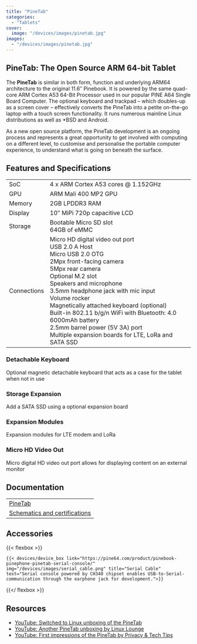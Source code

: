 ```yaml
---
title: "PineTab"
categories: 
  - "Tablets"
cover: 
  image: "/devices/images/pinetab.jpg"
images:
  - "/devices/images/pinetab.jpg"
---
```


## PineTab: The Open Source ARM 64-bit Tablet

The **PineTab** is similar in both form, function and underlying ARM64 architecture to the original 11.6″ Pinebook. It is powered by the same quad-core ARM Cortex A53 64-Bit Processor used in our popular PINE A64 Single Board Computer. The optional keyboard and trackpad – which doubles-up as a screen cover – effectively converts the PineTab into a petite on-the-go laptop with a touch screen functionality. It runs numerous mainline Linux distributions as well as *BSD and Android. 

As a new open source platform, the PineTab development is an ongoing process and represents a great opportunity to get involved with computing on a different level, to customise and personalise the portable computer experience, to understand what is going on beneath the surface.

## Features and Specifications

|     |     |
| --- | --- |
| SoC | 4 x ARM Cortex A53 cores @ 1.152GHz |
| GPU | ARM Mali 400 MP2 GPU |
| Memory | 2GB LPDDR3 RAM |
| Display | 10″ MiPi 720p capacitive LCD |
| Storage | Bootable Micro SD slot <br> 64GB of eMMC |
| Connections | Micro HD digital video out port <br> USB 2.0 A Host <br> Micro USB 2.0 OTG <br> 2Mpx front-facing camera <br> 5Mpx rear camera <br> Optional M.2 slot <br> Speakers and microphone <br> 3.5mm headphone jack with mic input <br> Volume rocker <br> Magnetically attached keyboard (optional) <br> Built-in 802.11 b/g/n WiFi with Bluetooth: 4.0 <br> 6000mAh battery <br> 2.5mm barrel power (5V 3A) port <br> Multiple expansion boards for LTE, LoRa and SATA SSD |

### Detachable Keyboard

Optional magnetic detachable keyboard that acts as a case for the tablet when not in use

### Storage Expansion

Add a SATA SSD using a optional expansion board

### Expansion Modules

Expansion modules for LTE modem and LoRa

### Micro HD Video Out

Micro digital HD video out port allows for displaying content on an external monitor

## Documentation

|     |
| --- |
| [PineTab](/documentation/PineTab/) |
| [Schematics and certifications](/documentation/PineTab/Further_information/Schematics_and_certifications/) |

## Accessories
{{< flexbox >}}

    {{< devices/device_box link="https://pine64.com/product/pinebook-pinephone-pinetab-serial-console/" img="/devices/images/serial_cable.png" title="Serial Cable" text="Serial console powered by CH340 chipset enables USB-to-Serial-communication through the earphone jack for development.">}}

{{</ flexbox >}}

## Resources

* [YouTube: Switched to Linux unboxing of the PineTab](https://www.youtube.com/watch?v=9zisqhlUrXI)
* [YouTube: Another PineTab unboxing by Linux Lounge](https://www.youtube.com/watch?v=1RzX1exKdKk)
* [YouTube: First impressions of the PineTab by Privacy & Tech Tips](https://www.youtube.com/watch?v=clmsrEQgKpc)
